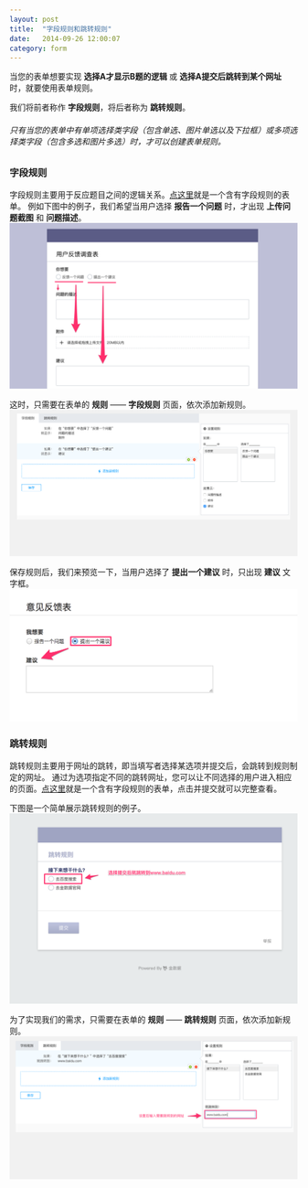 ```yaml
---
layout: post
title:  "字段规则和跳转规则"
date:   2014-09-26 12:00:07
category: form
---
```


当您的表单想要实现 **选择A才显示B题的逻辑** 或 **选择A提交后跳转到某个网址** 时，就要使用表单规则。

我们将前者称作 **字段规则**，将后者称为 **跳转规则**。

###### 只有当您的表单中有单项选择类字段（包含单选、图片单选以及下拉框）或多项选择类字段（包含多选和图片多选）时，才可以创建表单规则。

### 字段规则

字段规则主要用于反应题目之间的逻辑关系。[点这里](https://jinshuju.net/f/y1Fl6H)就是一个含有字段规则的表单。
例如下图中的例子，我们希望当用户选择 **报告一个问题** 时，才出现 **上传问题截图** 和 **问题描述**。
	![](/images/field-rules-1.png)

这时，只需要在表单的 **规则** —— **字段规则** 页面，依次添加新规则。
	![](/images/field-rules-2.png)

保存规则后，我们来预览一下，当用户选择了 **提出一个建议** 时，只出现 **建议** 文字框。
	![](/images/field-rules-3.png)

### 跳转规则

跳转规则主要用于网址的跳转，即当填写者选择某选项并提交后，会跳转到规则制定的网址。
通过为选项指定不同的跳转网址，您可以让不同选择的用户进入相应的页面。[点这里](https://jinshuju.net/f/vKq0Zg)就是一个含有字段规则的表单，点击并提交就可以完整查看。

下图是一个简单展示跳转规则的例子。
	![](/images/redirects-rules-1.png)

为了实现我们的需求，只需要在表单的 **规则** —— **跳转规则** 页面，依次添加新规则。
	![](/images/redirects-rules-2.png)
